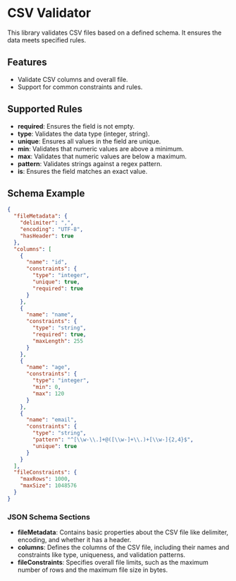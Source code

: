 # CSV Validator 

This library validates CSV files based on a defined schema. It ensures the data meets specified rules.

## Features

- Validate CSV columns and overall file.
- Support for common constraints and rules.

## Supported Rules

- **required**: Ensures the field is not empty.
- **type**: Validates the data type (integer, string).
- **unique**: Ensures all values in the field are unique.
- **min**: Validates that numeric values are above a minimum.
- **max**: Validates that numeric values are below a maximum.
- **pattern**: Validates strings against a regex pattern.
- **is**: Ensures the field matches an exact value.

## Schema Example

```json
{
  "fileMetadata": {
    "delimiter": ",",
    "encoding": "UTF-8",
    "hasHeader": true
  },
  "columns": [
    {
      "name": "id",
      "constraints": {
        "type": "integer",
        "unique": true,
        "required": true
      }
    },
    {
      "name": "name",
      "constraints": {
        "type": "string",
        "required": true,
        "maxLength": 255
      }
    },
    {
      "name": "age",
      "constraints": {
        "type": "integer",
        "min": 0,
        "max": 120
      }
    },
    {
      "name": "email",
      "constraints": {
        "type": "string",
        "pattern": "^[\\w-\\.]+@([\\w-]+\\.)+[\\w-]{2,4}$",
        "unique": true
      }
    }
  ],
  "fileConstraints": {
    "maxRows": 1000,
    "maxSize": 1048576
  }
}
```

### JSON Schema Sections

- **fileMetadata**: Contains basic properties about the CSV file like delimiter, encoding, and whether it has a header.
- **columns**: Defines the columns of the CSV file, including their names and constraints like type, uniqueness, and validation patterns.
- **fileConstraints**: Specifies overall file limits, such as the maximum number of rows and the maximum file size in bytes.
